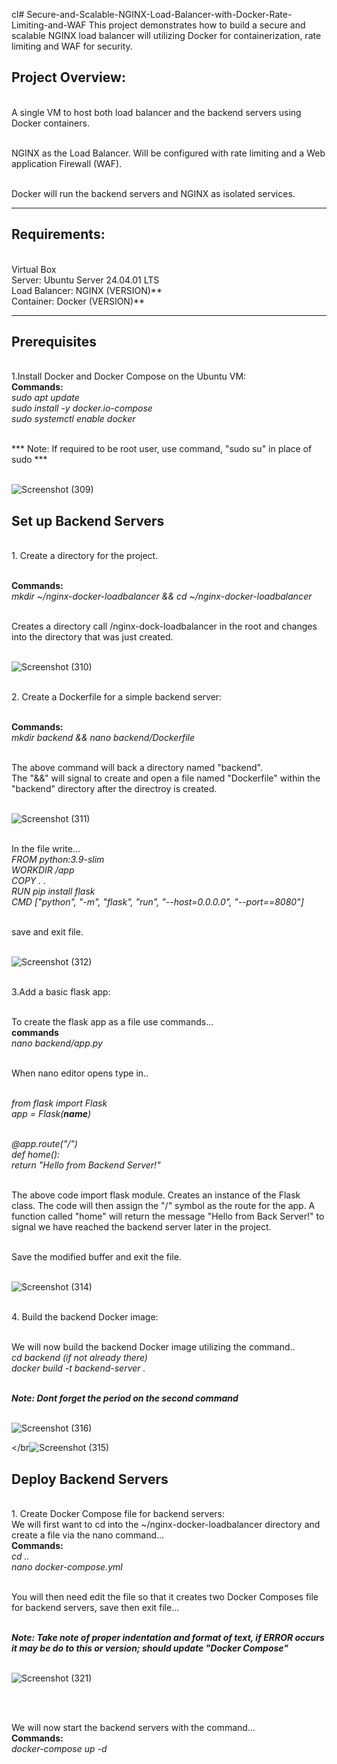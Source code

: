 cl# Secure-and-Scalable-NGINX-Load-Balancer-with-Docker-Rate-Limiting-and-WAF
This project demonstrates how to build a secure and scalable NGINX load balancer will utilizing Docker for containerization, rate limiting and WAF for security.

<h2>Project Overview:</h2>
</br>A single VM to host both load balancer and the backend servers using Docker containers.

</br>NGINX as the Load Balancer. Will be configured with rate limiting and a Web application Firewall (WAF).

</br>Docker will run the backend servers and NGINX as isolated services.

<hr>

<h2>Requirements:</h2>
</br> Virtual Box
</br> Server: Ubuntu Server 24.04.01 LTS  
</br> Load Balancer: NGINX (VERSION)**
</br> Container: Docker (VERSION)**

<hr>

<h2>Prerequisites</h2>
</br>1.Install Docker and Docker Compose on the Ubuntu VM:
</br> <b>Commands:</b>
</br> <i>sudo apt update 
</br> sudo install -y docker.io-compose  
</br> sudo systemctl enable docker</i>

</br> *** Note: If required to be root user, use command, "sudo su" in place of sudo ***

</br>![Screenshot (309)](https://github.com/user-attachments/assets/d7248dbf-fc1b-45e8-96f7-be9ae400e352)



<h2>Set up Backend Servers</h2>
</br>1. Create a directory for the project.

</br><b>Commands:</b>
</br><i>mkdir ~/nginx-docker-loadbalancer && cd ~/nginx-docker-loadbalancer</i>

</br> Creates a directory call /nginx-dock-loadbalancer in the root and changes into the directory that was just created.

</br>![Screenshot (310)](https://github.com/user-attachments/assets/bd61f55a-48fd-40b9-a478-ac4cde142508)



</br>2. Create a Dockerfile for a simple backend server:

</br><b>Commands:</b>
</br><i>mkdir backend && nano backend/Dockerfile </i>

</br> The above command will back a directory named "backend".
</br> The "&&" will signal to create and open a file named "Dockerfile" within the "backend" directory after the directroy is created.

</br>![Screenshot (311)](https://github.com/user-attachments/assets/7790bfa4-4aea-42b8-85e6-41375de9eed3)

</br>In the file write...
</br><i> FROM python:3.9-slim
</br>WORKDIR /app
</br>COPY . .
</br>RUN pip install flask
</br>CMD ["python", "-m", "flask", "run", "--host=0.0.0.0", "--port==8080"]</i>

</br> save and exit file.

</br>![Screenshot (312)](https://github.com/user-attachments/assets/d8df4ec4-50e9-4e3b-8a82-520cb04d16c6)



</br>3.Add a basic flask app:

</br> To create the flask app as a file use commands...
</br><b>commands</b>
</br><i> nano backend/app.py</i>

</br>When nano editor opens type in..

</br><i>from flask import Flask
</br>app = Flask(__name__)

</br>@app.route("/")
</br>def home():
</br>   return "Hello from Backend Server!"</i>

</br> The above code import flask module. Creates an instance of the Flask class. The code will then assign the "/" symbol as the route for the app. A function called "home" will return the message "Hello from Back Server!" to signal we have reached the backend server later in the project.

</br> Save the modified buffer and exit the file.

</br>![Screenshot (314)](https://github.com/user-attachments/assets/a41a5e6d-4443-4fa8-b821-ba6dcb372ab3)



</br>4. Build the backend Docker image:

</br> We will now build the backend Docker image utilizing the command..
</br><i>cd backend (if not already there)
</br>docker build -t backend-server . </i>

</br> ***Note: Dont forget the period on the second command***

</br>![Screenshot (316)](https://github.com/user-attachments/assets/60ce682b-88cc-4f91-a65a-6c81651cc587)

</br![Screenshot (315)](https://github.com/user-attachments/assets/18766ae9-ecec-46ac-98ee-1167fb8e6197)


<h2>Deploy Backend Servers</h2>
</br>1. Create Docker Compose file for backend servers:
</br> We will first want to cd into the ~/nginx-docker-loadbalancer directory and create a file via the nano command...
</br><b>Commands:</b>
</br><i>cd ..
<br>nano docker-compose.yml</i>

</br>You will then need edit the file so that it creates two Docker Composes file for backend servers, save then exit file...

</br>***Note: Take note of proper indentation and format of text, if ERROR occurs it may be do to this or version; should update "Docker Compose"***

</br>![Screenshot (321)](https://github.com/user-attachments/assets/c5d16f6a-7c6d-4a66-98a5-dd947c0e4e22)

</br>


</br> We will now start the backend servers with the command...
</br><b>Commands:</b>
</br><i>docker-compose up -d </i>

</br>
</br>
</br>
</br>
</br>
</br>
</br>
</br>
</br>


